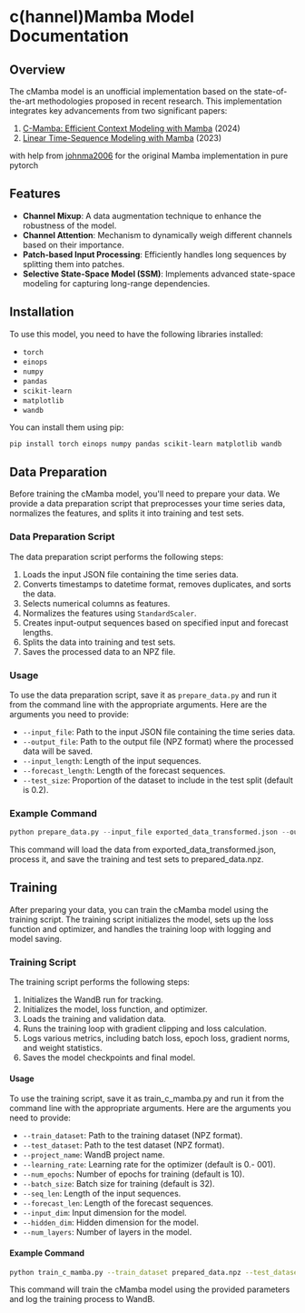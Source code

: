 # c(hannel)Mamba Model Documentation

## Overview

The cMamba model is an unofficial implementation based on the state-of-the-art methodologies proposed in recent research. This implementation integrates key advancements from two significant papers:

1. [C-Mamba: Efficient Context Modeling with Mamba](https://arxiv.org/abs/2406.05316v1) (2024)
2. [Linear Time-Sequence Modeling with Mamba](https://arxiv.org/abs/2312.00752v2) (2023)

with help from [johnma2006](https://github.com/johnma2006/mamba-minimal/) for the original Mamba implementation in pure pytorch

## Features

- **Channel Mixup**: A data augmentation technique to enhance the robustness of the model.
- **Channel Attention**: Mechanism to dynamically weigh different channels based on their importance.
- **Patch-based Input Processing**: Efficiently handles long sequences by splitting them into patches.
- **Selective State-Space Model (SSM)**: Implements advanced state-space modeling for capturing long-range dependencies.

## Installation

To use this model, you need to have the following libraries installed:
- `torch`
- `einops`
- `numpy`
- `pandas`
- `scikit-learn`
- `matplotlib`
- `wandb`

You can install them using pip:

```bash
pip install torch einops numpy pandas scikit-learn matplotlib wandb
```

## Data Preparation

Before training the cMamba model, you'll need to prepare your data. We provide a data preparation script that preprocesses your time series data, normalizes the features, and splits it into training and test sets.

### Data Preparation Script

The data preparation script performs the following steps:
1. Loads the input JSON file containing the time series data.
2. Converts timestamps to datetime format, removes duplicates, and sorts the data.
3. Selects numerical columns as features.
4. Normalizes the features using `StandardScaler`.
5. Creates input-output sequences based on specified input and forecast lengths.
6. Splits the data into training and test sets.
7. Saves the processed data to an NPZ file.

### Usage

To use the data preparation script, save it as `prepare_data.py` and run it from the command line with the appropriate arguments. Here are the arguments you need to provide:

- `--input_file`: Path to the input JSON file containing the time series data.
- `--output_file`: Path to the output file (NPZ format) where the processed data will be saved.
- `--input_length`: Length of the input sequences.
- `--forecast_length`: Length of the forecast sequences.
- `--test_size`: Proportion of the dataset to include in the test split (default is 0.2).

### Example Command

```python
python prepare_data.py --input_file exported_data_transformed.json --output_file prepared_data.npz --input_length 96 --forecast_length 96 --test_size 0.2
```

This command will load the data from exported_data_transformed.json, process it, and save the training and test sets to prepared_data.npz.

## Training

After preparing your data, you can train the cMamba model using the training script. The training script initializes the model, sets up the loss function and optimizer, and handles the training loop with logging and model saving.

### Training Script

The training script performs the following steps:

1. Initializes the WandB run for tracking.
2. Initializes the model, loss function, and optimizer.
3. Loads the training and validation data.
4. Runs the training loop with gradient clipping and loss calculation.
5. Logs various metrics, including batch loss, epoch loss, gradient norms, and weight statistics.
6. Saves the model checkpoints and final model.

#### Usage

To use the training script, save it as train_c_mamba.py and run it from the command line with the appropriate arguments. Here are the arguments you need to provide:

- `--train_dataset`: Path to the training dataset (NPZ format).
- `--test_dataset`: Path to the test dataset (NPZ format).
- `--project_name`: WandB project name.
- `--learning_rate`: Learning rate for the optimizer (default is 0.- 001).
- `--num_epochs`: Number of epochs for training (default is 10).
- `--batch_size`: Batch size for training (default is 32).
- `--seq_len`: Length of the input sequences.
- `--forecast_len`: Length of the forecast sequences.
- `--input_dim`: Input dimension for the model.
- `--hidden_dim`: Hidden dimension for the model.
- `--num_layers`: Number of layers in the model.


#### Example Command

```bash
python train_c_mamba.py --train_dataset prepared_data.npz --test_dataset prepared_data.npz --seq_len 96 --forecast_len 96 --input_dim 17 --hidden_dim 128 --num_layers 4 --project_name my_c_mamba_project --learning_rate 0.001 --num_epochs 10 --batch_size 32
```

This command will train the cMamba model using the provided parameters and log the training process to WandB.
